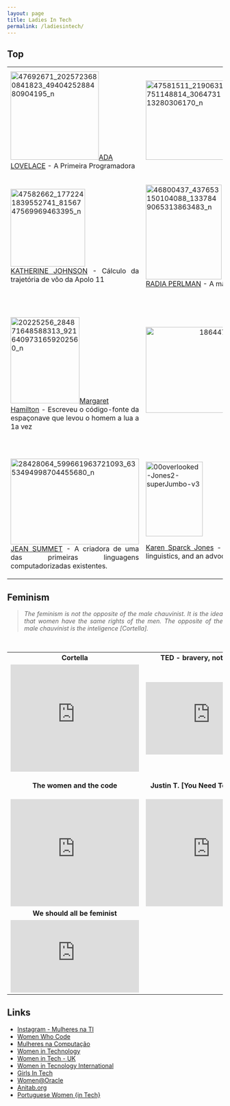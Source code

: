 ```yaml
---
layout: page
title: Ladies In Tech
permalink: /ladiesintech/
---
```


<div class="container">
<h2>Top</h2>
<table>
<tbody>
<tr>
<td style="text-align: justify;"><img class="alignnone  wp-image-436 aligncenter" src="https://biaintech.files.wordpress.com/2018/12/47692671_2025723680841823_4940425288480904195_n.jpg" alt="47692671_2025723680841823_4940425288480904195_n" width="206" height="206" /><a href="https://www.instagram.com/p/BrvA63QhTbb/" >ADA LOVELACE</a> - A Primeira Programadora</td>
<td style="text-align: justify;"><img class="  wp-image-435 aligncenter" src="https://biaintech.files.wordpress.com/2018/12/47581511_2190631751148814_306473113280306170_n.jpg" alt="47581511_2190631751148814_306473113280306170_n" width="186" height="185" /><a href="https://www.instagram.com/p/BrsODPzBJY9/" >GRACE HOPPER</a> - A Rainha da Computação (Vovó COBOL)</td>
<td style="text-align: justify;"><img class="  wp-image-437 aligncenter" src="https://biaintech.files.wordpress.com/2018/12/47582583_1024828587692302_6390214723005325282_n.jpg" alt="47582583_1024828587692302_6390214723005325282_n" width="189" height="166" /><br/><a href="https://www.instagram.com/p/BrqM3YthgvL/">HEDY LAMARR</a> - A Mulher mais bonita do mundo - a inventora do salto de frequência</td>
</tr>
<tr>
<td>
<p style="text-align: justify;"><img class="  wp-image-439 aligncenter" src="https://biaintech.files.wordpress.com/2018/12/47582662_1772241839552741_8156747569969463395_n.jpg" alt="47582662_1772241839552741_8156747569969463395_n" width="174" height="181" /><br/><a href="https://www.instagram.com/p/Brm3oXrBbTG/" >KATHERINE JOHNSON</a> - Cálculo da trajetória de vôo da Apolo 11</p>
</td>
<td><img class="  wp-image-440 aligncenter" src="https://biaintech.files.wordpress.com/2018/12/46800437_437653150104088_1337849065313863483_n.jpg" alt="46800437_437653150104088_1337849065313863483_n" width="177" height="221" /><br/><a href="https://www.instagram.com/p/Brk-CkWhQtC/" >RADIA PERLMAN</a> - A mãe da Internet</td>
<td>
<p style="text-align: center;"><img class="  wp-image-438 aligncenter" src="https://biaintech.files.wordpress.com/2018/12/47693478_572860536520210_7079131311030993156_n.jpg" alt="47693478_572860536520210_7079131311030993156_n" width="150" height="188" /><br/><a href="https://www.instagram.com/p/Brn9BhEBJkI/" >IRMÃ MARY KENNETH </a><a href="https://www.instagram.com/p/Brn9BhEBJkI/" >KELLER</a>- inclusão social através da tecnologia</p>
</td>
</tr>
<tr>
<td>
<p style="text-align: justify;"><img class="alignnone  wp-image-443 aligncenter" src="https://biaintech.files.wordpress.com/2018/12/20225256_284871648588313_9216409731659202560_n.jpg" alt="20225256_284871648588313_9216409731659202560_n" width="161" height="201" /><a href="https://www.instagram.com/p/BWxz0w0HaXN/">Margaret Hamilton</a> - Escreveu o código-fonte da espaçonave que levou o homem a lua a 1a vez</p>
</td>
<td>
<p style="text-align: center;"><img class="alignnone size-full wp-image-444" src="https://biaintech.files.wordpress.com/2018/12/18644736_159365377934779_3736958500589273088_n.jpg" alt="18644736_159365377934779_3736958500589273088_n" width="702" height="200" /><a href="https://www.instagram.com/p/BUZgmKsFS13/" >As garotas do ENIAC</a></p>
</td>
<td>
<p style="text-align: justify;"><img class="alignnone  wp-image-442" src="https://biaintech.files.wordpress.com/2018/12/28430755_585800535117963_4485308555657740288_n.jpg" alt="28430755_585800535117963_4485308555657740288_n" width="199" height="199" /><br/><a href="https://www.instagram.com/p/Bfv4-FlHZ7I/" >Mariéme Jamme</a> - Movimento I Am the Code, que pretende ensinar um milhão de meninas na África e no mundo a programar até 2030</p>
</td>
</tr>
<tr>
<td>
<p style="text-align: justify;"><img class="alignnone size-full wp-image-441" src="https://biaintech.files.wordpress.com/2018/12/28428064_599661963721093_6353494998704455680_n.jpg" alt="28428064_599661963721093_6353494998704455680_n" width="300" height="200" /><a href="https://www.instagram.com/p/Bf-yyPGAsqF/" >JEAN SUMMET</a> - A criadora de uma das primeiras linguagens computadorizadas existentes.</p>
</td>
<td><img class="wp-image-502 aligncenter" src="https://biaintech.files.wordpress.com/2018/12/00overlooked-Jones2-superJumbo-v3.jpg" alt="00overlooked-Jones2-superJumbo-v3" width="133" height="174" />
<p style="text-align: justify;"><a href="https://www.nytimes.com/2019/01/02/obituaries/karen-sparck-jones-overlooked.html" >Karen Sparck Jones</a> - A pioneer of computer science for work combining statistics and linguistics, and an advocate for women in the field</p>
</td>
<td><img class="alignnone size-full wp-image-718" src="https://biaintech.files.wordpress.com/2018/12/anita_borg.jpg" alt="anita_borg" width="200" height="200" /> <br/><a href="https://en.wikipedia.org/wiki/Anita_Borg" >Anita Borg</a> - <span id="Advocacy_for_technical_women" class="mw-headline">Advocacy for technical women</span></td>
</tr>
</tbody>
</table>



<h2></h2>
<h2>Feminism</h2>
<blockquote>
<p style="text-align: justify;"><em>The feminism is not the opposite of the male chauvinist. It is the idea that women have the same rights of the men. The opposite of the male chauvinist is the inteligence [Cortella].</em></p>
</blockquote>
<br/>
<table>
<tbody>
<tr>
<td style="text-align: center;"><strong>Cortella</strong></td>
<td style="text-align: center;"><strong>TED - bravery, not perfection</strong></td>
</tr>
<tr>
<td>
<iframe width="300" height="250" src="https://www.youtube.com/embed/wjRSSR7c7mg" frameborder="0" allow="accelerometer; autoplay; encrypted-media; gyroscope; picture-in-picture" allowfullscreen></iframe></td>
<td>
<div style="max-width:854px"><div style="position:relative;height:0;padding-bottom:56.25%"><iframe src="https://embed.ted.com/talks/reshma_saujani_teach_girls_bravery_not_perfection" width="300" height="315" style="position:absolute;left:0;top:0;width:100%;height:100%" frameborder="0" scrolling="no" allowfullscreen></iframe></div></div></td>
</tr>
<tr>
<td>
<p style="text-align: center;"><strong>The women and the code</strong></p>
</td>
<td>
<p class="title style-scope ytd-video-primary-info-renderer" style="text-align: center;"><strong>Justin T. [You Need To Be Feminist]</strong></p>
</td>
</tr>
<tr>
<td>
<iframe width="300" height="250" src="https://www.youtube.com/embed/HL6DzhEraxs" frameborder="0" allow="accelerometer; autoplay; encrypted-media; gyroscope; picture-in-picture" allowfullscreen></iframe></td>
<td>
<iframe width="300" height="250" src="https://www.youtube.com/embed/BHacFI8K6ck" frameborder="0" allow="accelerometer; autoplay; encrypted-media; gyroscope; picture-in-picture" allowfullscreen></iframe></td>
</tr>
<tr>
<td style="text-align: center;"><strong>We should all be feminist</strong></td>
<td></td>
</tr>
<tr>
<td>
<div style="max-width:854px"><div style="position:relative;height:0;padding-bottom:56.25%"><iframe src="https://embed.ted.com/talks/chimamanda_ngozi_adichie_we_should_all_be_feminists" width="300" height="315" style="position:absolute;left:0;top:0;width:100%;height:100%" frameborder="0" scrolling="no" allowfullscreen></iframe></div></div></td>
<td>
<div style="max-width: 320px;"></div></td>
</tr>
</tbody>
</table>
<h4 class="title style-scope ytd-video-primary-info-renderer" style="text-align: center;"></h4>
<h2>Links</h2>
<ul>
	<li><a href="https://www.instagram.com/mulheres.na.ti/"  >Instagram - Mulheres na TI</a></li>
	<li><a href="https://www.womenwhocode.com/"  >Women Who Code</a></li>
	<li><a href="https://mulheresnacomputacao.com/"  >Mulheres na Computação</a></li>
	<li><a href="https://www.womenintechnology.org/"  >Women in Technology</a></li>
	<li><a href="https://www.womenintech.co.uk/"  >Women in Tech - UK</a></li>
	<li><a href="https://www.witi.com/"  >Women in Tecnology International</a></li>
	<li><a href="http://girlsintech.org/"  >Girls In Tech</a></li>
	<li><a href="https://blogs.oracle.com/women/"  >Women@Oracle</a></li>
	<li><a href="https://anitab.org/"  >Anitab.org</a></li>
	<li><a href="http://www.portuguesewomenintech.com/"  rel="noopener">Portuguese Women {in Tech}</a></li>
</ul>


</div>


[jekyll-organization]: https://github.com/jekyll
